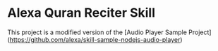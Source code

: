 # Alexa Quran Reciter Skill

This project is a modified version of the [Audio Player Sample Project] (https://github.com/alexa/skill-sample-nodejs-audio-player)